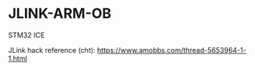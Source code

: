 # JLINK-ARM-OB
STM32 ICE


JLink hack reference (cht): https://www.amobbs.com/thread-5653964-1-1.html

